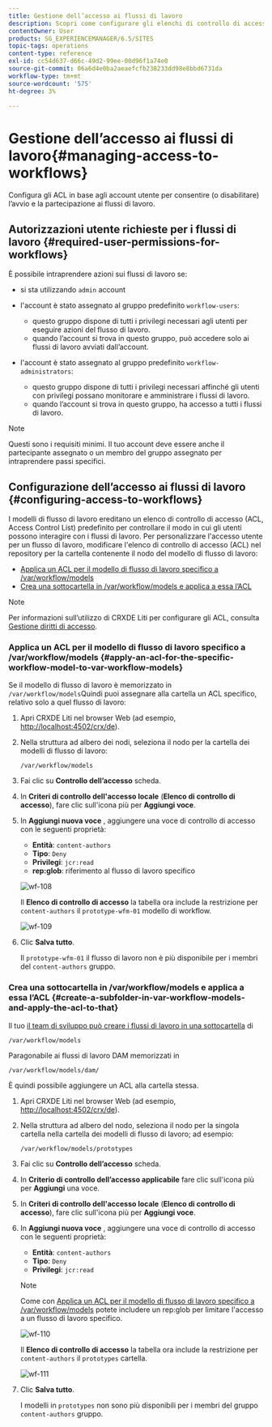 ```yaml
---
title: Gestione dell’accesso ai flussi di lavoro
description: Scopri come configurare gli elenchi di controllo di accesso in base agli account utente per consentire (o disabilitare) l’avvio e la partecipazione ai flussi di lavoro.
contentOwner: User
products: SG_EXPERIENCEMANAGER/6.5/SITES
topic-tags: operations
content-type: reference
exl-id: cc54d637-d66c-49d2-99ee-00d96f1a74e0
source-git-commit: 06a6d4e0ba2aeaefcfb238233dd98e8bbd6731da
workflow-type: tm+mt
source-wordcount: '575'
ht-degree: 3%

---
```


# Gestione dell’accesso ai flussi di lavoro{#managing-access-to-workflows}

Configura gli ACL in base agli account utente per consentire (o disabilitare) l’avvio e la partecipazione ai flussi di lavoro.

## Autorizzazioni utente richieste per i flussi di lavoro {#required-user-permissions-for-workflows}

È possibile intraprendere azioni sui flussi di lavoro se:

* si sta utilizzando `admin` account
* l&#39;account è stato assegnato al gruppo predefinito `workflow-users`:

   * questo gruppo dispone di tutti i privilegi necessari agli utenti per eseguire azioni del flusso di lavoro.
   * quando l’account si trova in questo gruppo, può accedere solo ai flussi di lavoro avviati dall’account.

* l&#39;account è stato assegnato al gruppo predefinito `workflow-administrators`:

   * questo gruppo dispone di tutti i privilegi necessari affinché gli utenti con privilegi possano monitorare e amministrare i flussi di lavoro.
   * quando l’account si trova in questo gruppo, ha accesso a tutti i flussi di lavoro.

>[!NOTE]
>
>Questi sono i requisiti minimi. Il tuo account deve essere anche il partecipante assegnato o un membro del gruppo assegnato per intraprendere passi specifici.

## Configurazione dell’accesso ai flussi di lavoro {#configuring-access-to-workflows}

I modelli di flusso di lavoro ereditano un elenco di controllo di accesso (ACL, Access Control List) predefinito per controllare il modo in cui gli utenti possono interagire con i flussi di lavoro. Per personalizzare l&#39;accesso utente per un flusso di lavoro, modificare l&#39;elenco di controllo di accesso (ACL) nel repository per la cartella contenente il nodo del modello di flusso di lavoro:

* [Applica un ACL per il modello di flusso di lavoro specifico a /var/workflow/models](/help/sites-administering/workflows-managing.md#apply-an-acl-for-the-specific-workflow-model-to-var-workflow-models)
* [Crea una sottocartella in /var/workflow/models e applica a essa l’ACL](/help/sites-administering/workflows-managing.md#create-a-subfolder-in-var-workflow-models-and-apply-the-acl-to-that)

>[!NOTE]
>
>Per informazioni sull’utilizzo di CRXDE Liti per configurare gli ACL, consulta [Gestione diritti di accesso](/help/sites-administering/user-group-ac-admin.md#access-right-management).

### Applica un ACL per il modello di flusso di lavoro specifico a /var/workflow/models {#apply-an-acl-for-the-specific-workflow-model-to-var-workflow-models}

Se il modello di flusso di lavoro è memorizzato in `/var/workflow/models`Quindi puoi assegnare alla cartella un ACL specifico, relativo solo a quel flusso di lavoro:

1. Apri CRXDE Liti nel browser Web (ad esempio, [http://localhost:4502/crx/de](http://localhost:4502/crx/de)).
1. Nella struttura ad albero dei nodi, seleziona il nodo per la cartella dei modelli di flusso di lavoro:

   `/var/workflow/models`

1. Fai clic su **Controllo dell’accesso** scheda.
1. In **Criteri di controllo dell&#39;accesso locale** (**Elenco di controllo di accesso**), fare clic sull&#39;icona più per **Aggiungi voce**.
1. In **Aggiungi nuova voce** , aggiungere una voce di controllo di accesso con le seguenti proprietà:

   * **Entità**: `content-authors`
   * **Tipo**: `Deny`
   * **Privilegi**: `jcr:read`
   * **rep:glob**: riferimento al flusso di lavoro specifico

   ![wf-108](assets/wf-108.png)

   Il **Elenco di controllo di accesso** la tabella ora include la restrizione per `content-authors` il `prototype-wfm-01` modello di workflow.

   ![wf-109](assets/wf-109.png)

1. Clic **Salva tutto**.

   Il `prototype-wfm-01` il flusso di lavoro non è più disponibile per i membri del `content-authors` gruppo.

### Crea una sottocartella in /var/workflow/models e applica a essa l’ACL {#create-a-subfolder-in-var-workflow-models-and-apply-the-acl-to-that}

Il tuo [il team di sviluppo può creare i flussi di lavoro in una sottocartella](/help/sites-developing/workflows-models.md#creating-a-new-workflow) di

`/var/workflow/models`

Paragonabile ai flussi di lavoro DAM memorizzati in

`/var/workflow/models/dam/`

È quindi possibile aggiungere un ACL alla cartella stessa.

1. Apri CRXDE Liti nel browser Web (ad esempio, [http://localhost:4502/crx/de](http://localhost:4502/crx/de)).
1. Nella struttura ad albero del nodo, seleziona il nodo per la singola cartella nella cartella dei modelli di flusso di lavoro; ad esempio:

   `/var/workflow/models/prototypes`

1. Fai clic su **Controllo dell’accesso** scheda.
1. In **Criterio di controllo dell’accesso applicabile** fare clic sull&#39;icona più per **Aggiungi** una voce.
1. In **Criteri di controllo dell&#39;accesso locale** (**Elenco di controllo di accesso**), fare clic sull&#39;icona più per **Aggiungi voce**.
1. In **Aggiungi nuova voce** , aggiungere una voce di controllo di accesso con le seguenti proprietà:

   * **Entità**: `content-authors`
   * **Tipo**: `Deny`
   * **Privilegi**: `jcr:read`

   >[!NOTE]
   >
   >Come con [Applica un ACL per il modello di flusso di lavoro specifico a /var/workflow/models](/help/sites-administering/workflows-managing.md#apply-an-acl-for-the-specific-workflow-model-to-var-workflow-models) potete includere un rep:glob per limitare l&#39;accesso a un flusso di lavoro specifico.

   ![wf-110](assets/wf-110.png)

   Il **Elenco di controllo di accesso** la tabella ora include la restrizione per `content-authors` il `prototypes` cartella.

   ![wf-111](assets/wf-111.png)

1. Clic **Salva tutto**.

   I modelli in `prototypes` non sono più disponibili per i membri del gruppo `content-authors` gruppo.
